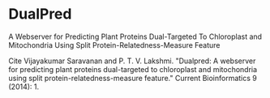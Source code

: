 # DualPred
A Webserver for Predicting Plant Proteins Dual-Targeted To Chloroplast and Mitochondria Using Split Protein-Relatedness-Measure Feature

Cite
Vijayakumar Saravanan and P. T. V. Lakshmi. "Dualpred: A webserver for predicting plant proteins dual-targeted to chloroplast and mitochondria using split protein-relatedness-measure feature." Current Bioinformatics 9 (2014): 1.
